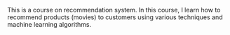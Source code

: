 This is a course on recommendation system. In this course, I learn how to recommend products (movies) to customers using various techniques and machine learning algorithms.
